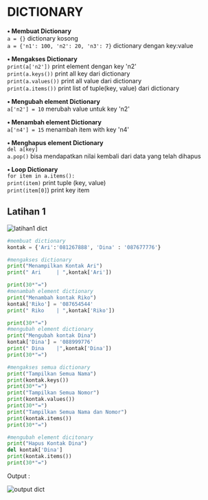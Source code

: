 # DICTIONARY
**• Membuat Dictionary**
\
`a = {}`  dictionary kosong
\
`a = {'n1': 100, 'n2': 20, 'n3': 7}` dictionary dengan key:value


**• Mengakses Dictionary**
\
`print(a['n2'])` print element dengan key 'n2'
\
`print(a.keys())` print all key dari dictionary
\
`print(a.values())` print all value dari dictionary
\
`print(a.items())` print list of tuple(key, value) dari dictionary


**• Mengubah element Dictionary**
\
`a['n2'] = 10` merubah value untuk key 'n2'


**• Menambah element Dictionary**
\
`a['n4'] = 15` menambah item with key 'n4'


**• Menghapus element Dictionary**
\
`del a[key]`
\
`a.pop()` bisa mendapatkan nilai kembali dari data yang telah dihapus


**• Loop Dictionary**
\
`for item in a.items():`
\
`print(item)` print tuple (key, value)
\
`print(item[0]`) print key item

## Latihan 1
![latihan1 dict](https://user-images.githubusercontent.com/116176746/204817936-39cfb9b0-2427-4bab-b391-66e5b44f5db1.png)

```python
#membuat dictionary
kontak = {'Ari':'081267888', 'Dina' : '087677776'}

#mengakses dictionary
print("Menampilkan Kontak Ari")
print(" Ari     | ",kontak['Ari'])

print(30*"=")
#menambah element dictionary
print("Menambah kontak Riko")
kontak['Riko'] = '087654544'
print(" Riko    | ",kontak['Riko'])

print(30*"=")
#mengubah element dictionary
print("Mengubah kontak Dina")
kontak['Dina'] = '088999776'
print(" Dina    |",kontak['Dina'])
print(30*"=")

#mengakses semua dictionary
print("Tampilkan Semua Nama")
print(kontak.keys())
print(30*"=")
print("Tampilkan Semua Nomor")
print(kontak.values())
print(30*"=")
print("Tampilkan Semua Nama dan Nomor")
print(kontak.items())
print(30*"=")   

#mengubah element dicitonary
print("Hapus Kontak Dina")
del kontak['Dina']
print(kontak.items())
print(30*"=")
```

Output :

![output dict](https://user-images.githubusercontent.com/116176746/204818294-c0de2328-e823-4f8c-bf0e-fe6db2f51e33.png)

